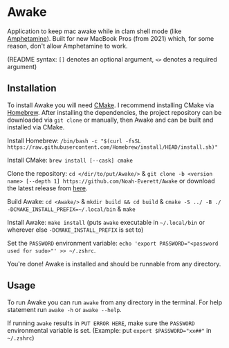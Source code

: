 # **Awake**
Application to keep mac awake while in clam shell mode (like [Amphetamine](https://www.google.com/search?q=amphetimine+app+store&rlz=1C5CHFA_enUS996US996&oq=amphetimine+app+store&aqs=chrome..69i57.3334j0j7&sourceid=chrome&ie=UTF-8#:~:text=Amphetamine%20on%20the,com%20%E2%80%BA%20app%20%E2%80%BA%20amphetamine)). Built for new MacBook Pros (from 2021) which, for some reason, don't allow Amphetamine to work.

(README syntax: `[]` denotes an optional argument, `<>` denotes a required argument)

## **Installation**
To install Awake you will need [CMake](https://cmake.org/). I recommend installing CMake via [Homebrew](https://brew.sh/). After installing the dependencies, the project repository can be downloaded via `git clone` or manually, then Awake and can be built and installed via CMake.

Install Homebrew: `/bin/bash -c "$(curl -fsSL https://raw.githubusercontent.com/Homebrew/install/HEAD/install.sh)"`

Install CMake: `brew install [--cask] cmake`

Clone the repository: `cd </dir/to/put/Awake/>` & `git clone -b <version name> [--depth 1] https://github.com/Noah-Everett/Awake` or download the latest release from [here](https://github.com/Noah-Everett/Awake/releases).

Build Awake: `cd <Awake/>` & `mkdir build && cd build` & `cmake -S ../ -B ./ -DCMAKE_INSTALL_PREFIX=~/.local/bin` & `make`

Install Awake: `make install` (puts `awake` executable in `~/.local/bin` or wherever else `-DCMAKE_INSTALL_PREFIX` is set to)

Set the `PASSWORD` environment variable: `echo 'export PASSWORD="<password used for sudo>"' >> ~/.zshrc`. 

You're done! Awake is installed and should be runnable from any directory. 

## **Usage**
To run Awake you can run `awake` from any directory in the terminal. For help statement run `awake -h` or `awake --help`.

If running `awake` results in `PUT ERROR HERE`, make sure the `PASSWORD` environmental variable is set. (Example: put `export $PASSWORD="xx##"` in `~/.zshrc`)